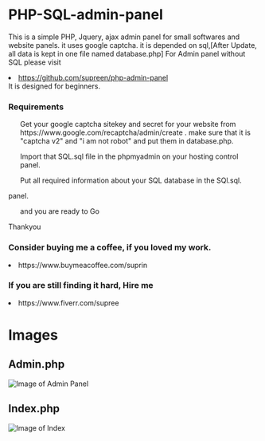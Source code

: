 # PHP-SQL-admin-panel
This is a simple PHP, Jquery, ajax admin panel for small softwares and website panels. it uses google captcha. it is depended on sql,[After Update, all data is kept in one file named database.php]
For Admin panel without SQL please visit <li> https://github.com/supreen/php-admin-panel </li>
It is designed for beginners.


<h3>Requirements</h3>
<ul>Get your google captcha sitekey and secret for your website from https://www.google.com/recaptcha/admin/create . make sure that it is "captcha v2" and "i am not robot" and put them in database.php.</ul>   
<ul>Import that SQL.sql file in the phpmyadmin on your hosting control panel.</ul>   
<ul>Put all required information about your SQL database in the SQl.sql.</ul>   
panel.</ul>   
<ul>and you are ready to Go</ul>   


Thankyou 

<h3>Consider buying me a coffee, if you loved my work.</h3>
<li>https://www.buymeacoffee.com/suprin

<h3>If you are still finding it hard, Hire me</h3> 
<li>https://www.fiverr.com/supree



<h1> Images </h1>
<bn>
  
<h2> Admin.php </h2>

![Image of Admin Panel](https://suprin.sobdar.com/references/adlogin.JPG)

<h2> Index.php </h2>
  
 ![Image of Index](https://raw.githubusercontent.com/supreen/php-admin-panel/master/login/images/index.JPG)
